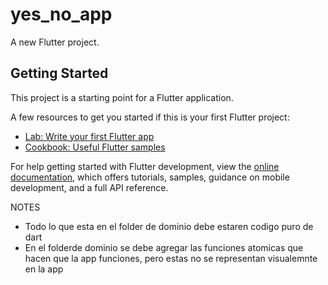 # yes_no_app

A new Flutter project.

## Getting Started

This project is a starting point for a Flutter application.

A few resources to get you started if this is your first Flutter project:

- [Lab: Write your first Flutter app](https://docs.flutter.dev/get-started/codelab)
- [Cookbook: Useful Flutter samples](https://docs.flutter.dev/cookbook)

For help getting started with Flutter development, view the
[online documentation](https://docs.flutter.dev/), which offers tutorials,
samples, guidance on mobile development, and a full API reference.


NOTES

- Todo lo que esta en el folder de dominio debe estaren codigo puro de dart
- En el folderde dominio se debe agregar las funciones atomicas que hacen que la app funciones, pero 
estas no se representan visualemnte en la app

